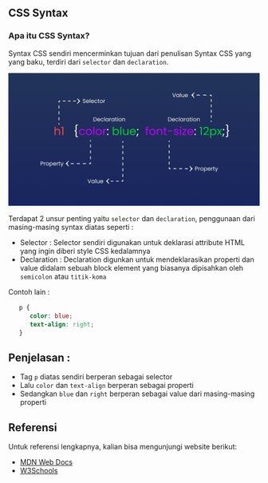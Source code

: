 ## CSS Syntax

### Apa itu CSS Syntax?

Syntax CSS sendiri mencerminkan tujuan dari penulisan Syntax CSS yang yang baku, terdiri dari `selector` dan `declaration`.

![CSS Syntax](css-syntax.jpg)

Terdapat 2 unsur penting yaitu `selector` dan `declaration`, penggunaan dari masing-masing syntax diatas seperti : 

- Selector : Selector sendiri digunakan untuk deklarasi attribute HTML yang ingin diberi style CSS kedalamnya
- Declaration : Declaration digunkan untuk mendeklarasikan properti dan value didalam sebuah block element yang biasanya dipisahkan oleh `semicolon` atau `titik-koma`

Contoh lain : 

```css
   p {
      color: blue;
      text-align: right;
   }
```

## Penjelasan : 

- Tag `p` diatas sendiri berperan sebagai selector
- Lalu `color` dan `text-align` berperan sebagai properti
- Sedangkan `blue` dan `right` berperan sebagai value dari masing-masing properti


## Referensi

Untuk referensi lengkapnya, kalian bisa mengunjungi website berikut:

- [MDN Web Docs](https://developer.mozilla.org/en-US/docs/Web/CSS/Syntax)
- [W3Schools](https://www.w3schools.com/css/css_syntax.asp)



